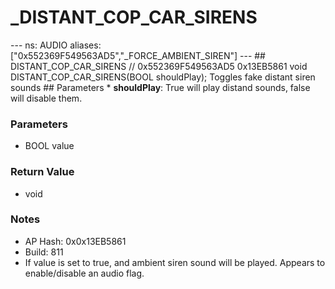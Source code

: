 # _DISTANT_COP_CAR_SIRENS

--- ns: AUDIO aliases: ["0x552369F549563AD5","_FORCE_AMBIENT_SIREN"] --- ## DISTANT_COP_CAR_SIRENS  // 0x552369F549563AD5 0x13EB5861 void DISTANT_COP_CAR_SIRENS(BOOL shouldPlay);  Toggles fake distant siren sounds  ## Parameters * **shouldPlay**: True will play distand sounds, false will disable them.

### Parameters
* BOOL value

### Return Value
* void

### Notes
* AP Hash: 0x0x13EB5861
* Build: 811
* If value is set to true, and ambient siren sound will be played.
Appears to enable/disable an audio flag.


